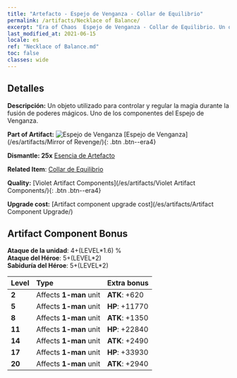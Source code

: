 ```yaml
---
title: "Artefacto - Espejo de Venganza - Collar de Equilibrio"
permalink: /artifacts/Necklace of Balance/
excerpt: "Era of Chaos  Espejo de Venganza - Collar de Equilibrio. Un objeto utilizado para controlar y regular la magia durante la fusión de poderes mágicos. Uno de los componentes del Espejo de Venganza."
last_modified_at: 2021-06-15
locale: es
ref: "Necklace of Balance.md"
toc: false
classes: wide
---
```




## Detalles

 **Descripción:** Un objeto utilizado para controlar y regular la magia durante la fusión de poderes mágicos. Uno de los componentes del Espejo de Venganza.

 **Part of Artifact:** ![Espejo de Venganza](/images/t/icon_artifact_35.png) [Espejo de Venganza](/es/artifacts/Mirror of Revenge/){: .btn .btn--era4}

 **Dismantle: 25x** [Esencia de Artefacto](/ItemsES/con_905/)

 **Related Item**: [Collar de Equilibrio](/ItemsES/art_142/)

 **Quality:** [Violet Artifact Components](/es/artifacts/Violet Artifact Components/){: .btn .btn--era4}

 **Upgrade cost:** [Artifact component upgrade cost](/es/artifacts/Artifact Component Upgrade/)

## Artifact Component Bonus

  **Ataque de la unidad**: 4+(LEVEL\*1.6) %<br/>**Ataque del Héroe**: 5+(LEVEL\*2)<br/>**Sabiduría del Héroe**: 5+(LEVEL\*2)

  |  Level  | Type |    Extra bonus  | 
  |:--------|:-----|:----------------| 
  | **2** | Affects **1-man** unit | **ATK**: +620 | 
  | **5** | Affects **1-man** unit | **HP**: +11770 | 
  | **8** | Affects **1-man** unit | **ATK**: +1350 | 
  | **11** | Affects **1-man** unit | **HP**: +22840 | 
  | **14** | Affects **1-man** unit | **ATK**: +2490 | 
  | **17** | Affects **1-man** unit | **HP**: +33930 | 
  | **20** | Affects **1-man** unit | **ATK**: +2940 | 
